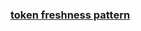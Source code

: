 ### [token freshness pattern](https://flask-jwt-extended.readthedocs.io/en/stable/refreshing_tokens/)

